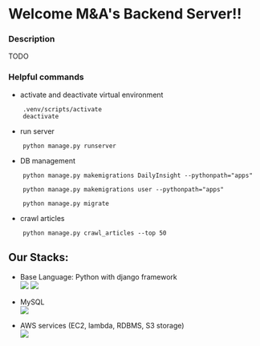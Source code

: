 # Welcome M&A's Backend Server!!

### Description
TODO

### Helpful commands
* activate and deactivate virtual environment
```
    .venv/scripts/activate
    deactivate
```

* run server
```
    python manage.py runserver
```

* DB management
```
    python manage.py makemigrations DailyInsight --pythonpath="apps"
```
```
    python manage.py makemigrations user --pythonpath="apps"
```
```
    python manage.py migrate
```

* crawl articles
```
    python manage.py crawl_articles --top 50
```

## Our Stacks:
* Base Language: Python with django framework\
    <img src="https://img.shields.io/badge/python-3776AB?style=for-the-badge&logo=python&logoColor=white">
    <img src="https://img.shields.io/badge/django-092E20?style=for-the-badge&logo=django&logoColor=white">
* MySQL\
    <img src="https://img.shields.io/badge/mysql-4479A1?style=for-the-badge&logo=mysql&logoColor=white">

* AWS services (EC2, lambda, RDBMS, S3 storage) \
    <img src="https://img.shields.io/badge/amazonaws-232F3E?style=for-the-badge&logo=amazonaws&logoColor=white">